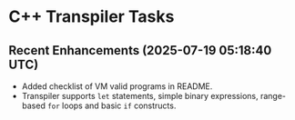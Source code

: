# C++ Transpiler Tasks

## Recent Enhancements (2025-07-19 05:18:40 UTC)
- Added checklist of VM valid programs in README.
- Transpiler supports `let` statements, simple binary expressions, range-based `for` loops and basic `if` constructs.
